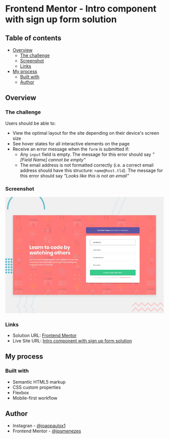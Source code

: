 # Frontend Mentor - Intro component with sign up form solution

## Table of contents

- [Overview](#overview)
  - [The challenge](#the-challenge)
  - [Screenshot](#screenshot)
  - [Links](#links)
- [My process](#my-process)
  - [Built with](#built-with)
  - [Author](#author)


## Overview

### The challenge

Users should be able to:

- View the optimal layout for the site depending on their device's screen size
- See hover states for all interactive elements on the page
- Receive an error message when the `form` is submitted if:
  - Any `input` field is empty. The message for this error should say *"[Field Name] cannot be empty"*
  - The email address is not formatted correctly (i.e. a correct email address should have this structure: `name@host.tld`). The message for this error should say *"Looks like this is not an email"*

### Screenshot
![Design preview for the Intro component with sign up form coding challenge](./design/desktop-preview.jpg)

### Links

- Solution URL: [Frontend Mentor](https://www.frontendmentor.io/solutions/responsive-page-using-html-css-and-javascript-uXnJR8W7G)
- Live Site URL: [Intro component with sign up form solution](https://jpsmenezes.github.io/intro-component-with-signup-form-master/)

## My process

### Built with

- Semantic HTML5 markup
- CSS custom properties
- Flexbox
- Mobile-first workflow

## Author

- Instagran - [@joaopaulox1](https://www.instagram.com/joaopaulox1/)
- Frontend Mentor - [@jpsmenezes](https://www.frontendmentor.io/profile/jpsmenezes)
